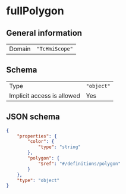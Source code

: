 # fullPolygon

## General information

|  |  |
| - | - |
| Domain | `"TcHmiScope"` |

## Schema

|  |  |
| - | - |
| Type | `"object"` |
| Implicit access is allowed | Yes |

## JSON schema

```json
{
    "properties": {
        "color": {
            "type": "string"
        },
        "polygon": {
            "$ref": "#/definitions/polygon"
        }
    },
    "type": "object"
}
```
